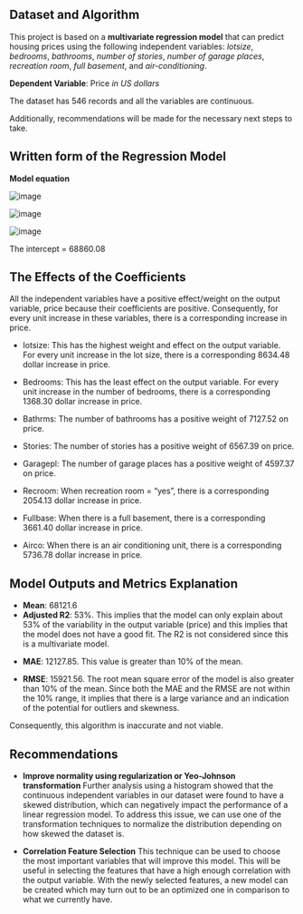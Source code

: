 ## Dataset and Algorithm
This project is based on a **multivariate regression model** that can predict housing prices using the following independent variables: *lotsize*, *bedrooms*, *bathrooms*, *number of stories*, *number of garage places*, *recreation room*, *full basement*, and *air-conditioning*. 

**Dependent Variable**: Price *in US dollars*

The dataset has 546 records and all the variables are continuous.

Additionally, recommendations will be made for the necessary next steps to take.

## Written form of the Regression Model
**Model equation**

![image](https://user-images.githubusercontent.com/121362860/225081971-df3ac138-5283-4256-a42f-9932be0d9f54.png)

![image](https://user-images.githubusercontent.com/121362860/225081818-6432af18-9a15-4014-94a2-b07b51e33fda.png)

![image](https://user-images.githubusercontent.com/121362860/225081577-8403db82-7661-48af-b2cc-604656979389.png)

The intercept = 68860.08

## The Effects of the Coefficients
All the independent variables have a positive effect/weight on the output variable, price because their coefficients are positive. Consequently, for every unit increase in these variables, there is a corresponding increase in price.
*  Iotsize:  This has the highest weight and effect on the output variable. For every unit increase in the lot size, there is a corresponding 8634.48 dollar increase in price.
- Bedrooms: This has the least effect on the output variable. For every unit increase in the number of bedrooms, there is a corresponding 1368.30 dollar increase in price.
+ Bathrms: The number of bathrooms has a positive weight of 7127.52 on price.
* Stories: The number of stories has a positive weight of 6567.39 on price.
+ Garagepl: The number of garage places has a positive weight of 4597.37 on price.
- Recroom: When recreation room = “yes”, there is a corresponding 2054.13 dollar increase in price.
+ Fullbase: When there is a full basement, there is a corresponding 3661.40 dollar increase in price. 
* Airco: When there is an air conditioning unit, there is a corresponding 5736.78 dollar increase in price.

## Model Outputs and Metrics Explanation
* **Mean**: 68121.6
* **Adjusted R2**: 53%. This implies that the model can only explain about 53% of the variability in the output variable (price) and this implies that the model does not have a good fit. The R2 is not considered since this is a multivariate model.
+ **MAE**: 12127.85. This value is greater than 10% of the mean.
- **RMSE**: 15921.56. The root mean square error of the model is also greater than 10% of the mean.
Since both the MAE and the RMSE are not within the 10% range, it implies that there is a large variance and an indication of the potential for outliers and skewness.

Consequently, this algorithm is inaccurate and not viable.

## Recommendations
* **Improve normality using regularization or Yeo-Johnson transformation**
Further analysis using a histogram showed that the continuous independent variables in our dataset were found to have a skewed distribution, which can negatively impact the performance of a linear regression model. To address this issue, we can use one of the transformation techniques to normalize the distribution depending on how skewed the dataset is.
+ **Correlation Feature Selection**
This technique can be used to choose the most important variables that will improve this model. This will be useful in selecting the features that have a high enough correlation with the output variable. With the newly selected features, a new model can be created which may turn out to be an optimized one in comparison to what we currently have.






















